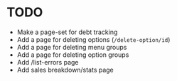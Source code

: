 # TODO

- Make a page-set for debt tracking
- Add a page for deleting options (`/delete-option/id`)
- Add a page for deleting menu groups
- Add a page for deleting option groups
- Add /list-errors page
- Add sales breakdown/stats page
